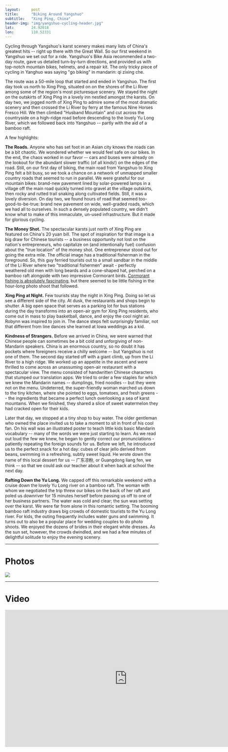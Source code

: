```yaml
---
layout: 	post
title:  	"Biking Around Yangshuo"
subtitle:   "Xing Ping, China"
header-img: "img/yangshuo-cycling-header.jpg"
lat: 		24.92018
lon: 		110.52331
---
```


Cycling through Yangshuo's karst scenery makes many lists of China's greatest hits -- right up there with the Great Wall.  So our first weekend in Yangshuo we set out for a ride. Yangshuo's Bike Asia recommended a two-day route, gave us detailed turn-by-turn directions, and provided us with top-notch mountain bikes, helmets, and a repair kit. The only tricky piece of cycling in Yanghuo was saying "go biking" in mandarin: qi zixing che. 

The route was a 50-mile loop that started and ended in Yangshuo. The first day took us north to Xing Ping, situated on on the shores of the Li River among some of the region's most picturesque scenery. We stayed the night on the outskirts of Xing Ping in a lovely inn nestled amongst the karsts. On day two, we jogged north of Xing Ping to admire some of the most dramatic scenery and then crossed the Li River by ferry at the famous Nine Horses Fresco Hill.  We then climbed "Husband Mountain" and cut across the countryside on a high-ridge road before descending to the lovely Yu Long River, which we followed back into Yangshuo -- partly with the aid of a bamboo raft.

A few highlights:

**The Roads.** Anyone who has set foot in an Asian city knows the roads can be a bit chaotic. We wondered whether we would feel safe on our bikes. In the end, the chaos worked in our favor -- cars and buses were already on the lookout for the abundant slower traffic (of all kinds!) on the edges of the road.  Still, on our first day of biking, the main road from Yangshuo to Xing Ping felt a bit busy, so we took a chance on a network of unmapped smaller country roads that seemed to run in parallel.  We were grateful for our mountain bikes: brand-new pavement lined by solar-powered lamps in a village off the main road quickly turned into gravel at the village outskirts, then rocky and rutted trail snaking along cultivated fields.  Still, it was a lovely diversion.  On day two, we found hours of road that seemed too-good-to-be-true: brand new pavement on wide, well-graded roads, which we had all to ourselves. In such a densely populated country, we didn't know what to make of this immaculate, un-used infrastructure. But it made for glorious cycling. 

**The Money Shot.** The spectacular karsts just north of Xing Ping are featured on China's 20 yuan bill. The spot of inspiration for that image is a big draw for Chinese tourists -- a business opportunity not lost on the nation's entrepreneurs, who capitalize on (and intentionally fuel) confusion about the "true location" of the money shot.  One entrepreneur stood out for going the extra mile.  The official image has a traditional fisherman in the foreground. So, this guy ferried tourists out to a small sandbar in the middle of the Li River where two "traditional fishermen" await - perfectly weathered old men with long beards and a cone-shaped hat, perched on a bamboo raft alongside with two impressive Cormorant birds. [Cormorant fishing is absolutely fascinating](https://en.wikipedia.org/wiki/Cormorant_fishing), but there seemed to be little fishing in the hour-long photo shoot that followed.

**Xing Ping at Night.** Few tourists stay the night in Xing Ping. Doing so let us see a different side of the city. At dusk, the restaurants and shops begin to shutter. A big open space that serves as a parking lot for bus stations during the day transforms into an open-air gym for Xing Ping residents, who come out in mass to play basketball, dance, and enjoy the cool night air. Robynn was inspired to join in. The dance steps felt surprisingly familiar, not that different from line dances she learned at Iowa weddings as a kid.

**Kindness of Strangers.** Before we arrived in China, we were warned that Chinese people can sometimes be a bit cold and unforgiving of non-Mandarin speakers.  China is an enormous country, so no doubt it has pockets where foreigners receive a chilly welcome -- but Yangshuo is not one of them.  The second day started off with a giant climb, up from the Li River to a high ridge.  We worked up an appetite in the ascent and were thrilled to come across an unassuming open-air restaurant with a spectacular view. The menu consisted of handwritten Chinese characters that stumped our translation apps. We tried to order a few staples for which we knew the Mandarin names -- dumplings, fried noodles -- but they were not on the menu. Undeterred, the super-friendly woman marched us down to the tiny kitchen, where she pointed to eggs, tomatoes, and fresh greens -- the ingredients that became a perfect lunch overlooking a sea of karst mountains. When we finished, they shared a slice of sweet watermelon they had cracked open for their kids. 

Later that day, we stopped at a tiny shop to buy water. The older gentleman who owned the place invited us to take a moment to sit in front of his cool fan. On his wall was an illustrated poster to teach little kids basic Mandarin vocabulary -- many of the words we were just starting to learn.  As we read out loud the few we knew, he began to gently correct our pronunciations - patiently repeating the foreign sounds for us.  Before we left, he introduced us to the perfect snack for a hot day: cubes of clear jello derived from beans, swimming in a refreshing, subtly sweet liquid.  He wrote down the name of this local dessert for us --  广东凉粉, or Guangdong liang fen, we think -- so that we could ask our teacher about it when back at school the next day. 

**Rafting Down the Yu Long.** We capped off this remarkable weekend with a cruise down the lovely Yu Long river on a bamboo raft. The woman with whom we negotiated the trip threw our bikes on the back of her raft and poled us downriver for 15 minutes herself before passing us off to one of her business partners. The water was cold and clear; the sun was setting over the karst.  We were far from alone in this romantic setting. The booming bamboo raft industry draws big crowds of domestic tourists to the Yu Long river. For kids, the outing frequently includes water guns and swimming. It turns out to also be a popular place for wedding couples to do photo shoots. We enjoyed the dozens of brides in their elegant white dresses. As the sun set, however, the crowds dwindled, and we had a few minutes of delightful solitude to enjoy the evening scenery.

---

# Photos

<img src="{{ site.baseurl }}/img/yangshuo-cycling-scenery.jpg">

---

# Video

<iframe src="https://player.vimeo.com/video/135539794" width="800" height="450" frameborder="0" webkitallowfullscreen mozallowfullscreen allowfullscreen></iframe>

